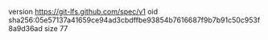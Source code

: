 version https://git-lfs.github.com/spec/v1
oid sha256:05e57137a41659ce94ad3cbdffbe93854b7616687f9b7b91c50c953f8a9d36ad
size 77
